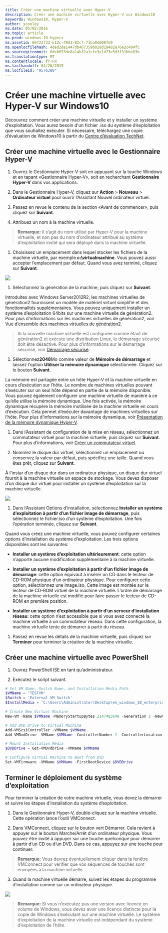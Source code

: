 ```yaml
---
title: Créer une machine virtuelle avec Hyper-V
description: Créer une machine virtuelle avec Hyper-V sur Windows10
keywords: Windows10, Hyper-V
author: scooley
ms.date: 05/02/2016
ms.topic: article
ms.prod: windows-10-hyperv
ms.assetid: 66723f33-b12c-49d1-82cf-71ba9d6087e9
ms.openlocfilehash: 4ded2de1447db467359b028d19482a76e2c484fc
ms.sourcegitcommit: 0deb653de8a14b32a1cfe3e1d73e5d3f31bbe83b
ms.translationtype: MT
ms.contentlocale: fr-FR
ms.lasthandoff: 04/26/2019
ms.locfileid: "9576380"
---
```

# <a name="create-virtual-machine-with-hyper-v-on-windows-10"></a>Créer une machine virtuelle avec Hyper-V sur Windows10

Découvrez comment créer une machine virtuelle et y installer un système d’exploitation.  Vous aurez besoin d'un fichier .iso du système d’exploitation que vous souhaitez exécuter. Si nécessaire, téléchargez une copie d’évaluation de Windows10 à partir du [Centre d’évaluation TechNet](http://www.microsoft.com/en-us/evalcenter/).

## <a name="create-a-virtual-machine-with-hyper-v-manager"></a>Créer une machine virtuelle avec le Gestionnaire Hyper-V

1. Ouvrez le Gestionnaire Hyper-V soit en appuyant sur la touche Windows et en tapant «Gestionnaire Hyper-V», soit en recherchant **Gestionnaire Hyper-V** dans vos applications.

1. Dans le Gestionnaire Hyper-V, cliquez sur **Action** > **Nouveau** > **Ordinateur virtuel** pour ouvrir l’Assistant Nouvel ordinateur virtuel.

1. Passez en revue le contenu de la section «Avant de commencer», puis cliquez sur **Suivant**.

1. Attribuez un nom à la machine virtuelle.
  > **Remarque:** Il s’agit du nom utilisé par Hyper-V pour la machine virtuelle, et non pas du nom d’ordinateur attribué au système d’exploitation invité qui sera déployé dans la machine virtuelle.

1. Choisissez un emplacement dans lequel stocker les fichiers de la machine virtuelle, par exemple **c:\virtualmachine**. Vous pouvez aussi accepter l’emplacement par défaut. Quand vous avez terminé, cliquez sur **Suivant**.
    
  ![](media/new_vm_upd.png)

1. Sélectionnez la génération de la machine, puis cliquez sur **Suivant**.  

  Introduites avec Windows Server2012R2, les machines virtuelles de génération2 fournissent un modèle de matériel virtuel simplifié et des fonctionnalités supplémentaires. Vous pouvez uniquement installer un système d’exploitation 64bits sur une machine virtuelle de génération2. Pour plus d’informations sur les machines virtuelles de génération2, voir [Vue d’ensemble des machines virtuelles de génération2](https://technet.microsoft.com/en-us/library/dn282285.aspx).
  
  > Si la nouvelle machine virtuelle est configurée comme étant de génération2 et exécute une distribution Linux, le démarrage sécurisé doit être désactivé. Pour plus d’informations sur le démarrage sécurisé, voir [Démarrage sécurisé](https://technet.microsoft.com/en-us/library/dn486875.aspx).

1. Sélectionnez**2048**Mo comme valeur de **Mémoire de démarrage** et laissez l’option **Utiliser la mémoire dynamique** sélectionnée. Cliquez sur le bouton **Suivant**.

  La mémoire est partagée entre un hôte Hyper-V et la machine virtuelle en cours d’exécution sur l’hôte. Le nombre de machines virtuelles pouvant s’exécuter sur un seul hôte dépend en partie de la mémoire disponible. Vous pouvez également configurer une machine virtuelle de manière à ce qu’elle utilise la mémoire dynamique. Une fois activée, la mémoire dynamique récupère la mémoire inutilisée de la machine virtuelle en cours d’exécution. Cela permet d’exécuter davantage de machines virtuelles sur l’hôte. Pour plus d’informations sur la mémoire dynamique, voir [Présentation de la mémoire dynamique Hyper-V](https://technet.microsoft.com/en-us/library/hh831766.aspx).

1. Dans l’Assistant de configuration de la mise en réseau, sélectionnez un commutateur virtuel pour la machine virtuelle, puis cliquez sur **Suivant**. Pour plus d’informations, voir [Créer un commutateur virtuel](connect-to-network.md).

1. Nommez le disque dur virtuel, sélectionnez un emplacement ou conservez la valeur par défaut, puis spécifiez une taille. Quand vous êtes prêt, cliquez sur **Suivant**.

  À l’instar d’un disque dur dans un ordinateur physique, un disque dur virtuel fournit à la machine virtuelle un espace de stockage. Vous devez disposer d’un disque dur virtuel pour installer un système d’exploitation sur la machine virtuelle.
  
  ![](media/new_vhd_upd.png)

1. Dans l’Assistant Options d’installation, sélectionnez **Installer un système d’exploitation à partir d’un fichier image de démarrage**, puis sélectionnez le fichier.iso d’un système d’exploitation. Une fois l’opération terminée, cliquez sur **Suivant**.

  Quand vous créez une machine virtuelle, vous pouvez configurer certaines options d’installation du système d’exploitation. Les trois options disponibles sont les suivantes:

  * **Installer un système d’exploitation ultérieurement**: cette option n’apporte aucune modification supplémentaire à la machine virtuelle.

  * **Installer un système d’exploitation à partir d’un fichier image de démarrage**: cette option équivaut à insérer un CD dans le lecteur de CD-ROM physique d’un ordinateur physique. Pour configurer cette option, sélectionnez une image.iso. Cette image est montée sur le lecteur de CD-ROM virtuel de la machine virtuelle. L’ordre de démarrage de la machine virtuelle est modifié pour faire passer le lecteur de CD-ROM en première position.

  * **Installer un système d’exploitation à partir d’un serveur d’installation réseau**: cette option n’est accessible que si vous avez connecté la machine virtuelle à un commutateur réseau. Dans cette configuration, la machine virtuelle tente de démarrer à partir du réseau.

1. Passez en revue les détails de la machine virtuelle, puis cliquez sur **Terminer** pour terminer la création de la machine virtuelle.

## <a name="create-a-virtual-machine-with-powershell"></a>Créer une machine virtuelle avec PowerShell

1. Ouvrez PowerShell ISE en tant qu’administrateur.

2. Exécutez le script suivant.

  ``` powershell
  # Set VM Name, Switch Name, and Installation Media Path.
  $VMName = 'TESTVM'
  $Switch = 'External VM Switch'
  $InstallMedia = 'C:\Users\Administrator\Desktop\en_windows_10_enterprise_x64_dvd_6851151.iso'

  # Create New Virtual Machine
  New-VM -Name $VMName -MemoryStartupBytes 2147483648 -Generation 2 -NewVHDPath "D:\Virtual Machines\$VMName\$VMName.vhdx" -NewVHDSizeBytes 53687091200 -Path "D:\Virtual Machines\$VMName" -SwitchName $Switch

  # Add DVD Drive to Virtual Machine
  Add-VMScsiController -VMName $VMName
  Add-VMDvdDrive -VMName $VMName -ControllerNumber 1 -ControllerLocation 0 -Path $InstallMedia

  # Mount Installation Media
  $DVDDrive = Get-VMDvdDrive -VMName $VMName

  # Configure Virtual Machine to Boot from DVD
  Set-VMFirmware -VMName $VMName -FirstBootDevice $DVDDrive
  ```

## <a name="complete-the-operating-system-deployment"></a>Terminer le déploiement du système d’exploitation

Pour terminer la création de votre machine virtuelle, vous devez la démarrer et suivre les étapes d’installation du système d’exploitation.

1. Dans le Gestionnaire Hyper-V, double-cliquez sur la machine virtuelle. Cette opération lance l’outil VMConnect.

2. Dans VMConnect, cliquez sur le bouton vert Démarrer. Cela revient à appuyer sur le bouton Marche/Arrêt d’un ordinateur physique. Vous pouvez être invité à appuyer sur une touche quelconque pour démarrer à partir d’un CD ou d’un DVD. Dans ce cas, appuyez sur une touche pour continuer.

  > **Remarque:** Vous devrez éventuellement cliquer dans la fenêtre VMConnect pour vérifier que vos séquences de touches sont envoyées à la machine virtuelle.

3. Quand la machine virtuelle démarre, suivez les étapes du programme d’installation comme sur un ordinateur physique.

  ![](media/OSDeploy_upd.png) 

  > **Remarque:** Si vous n’exécutez pas une version avec licence en volume de Windows, vous devez avoir une licence distincte pour la copie de Windows s’exécutant sur une machine virtuelle. Le système d’exploitation de la machine virtuelle est indépendant du système d’exploitation de l’hôte.
